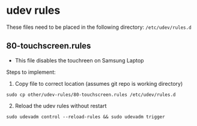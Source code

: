 # udev rules

These files need to be placed in the following directory:
`/etc/udev/rules.d`

## 80-touchscreen.rules
- This file disables the touchreen on Samsung Laptop

Steps to implement:

1. Copy file to correct location (assumes git repo is working directory)
```
sudo cp other/udev-rules/80-touchscreen.rules /etc/udev/rules.d
```

2. Reload the udev rules without restart
```
sudo udevadm control --reload-rules && sudo udevadm trigger
```